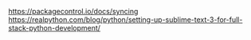 https://packagecontrol.io/docs/syncing
https://realpython.com/blog/python/setting-up-sublime-text-3-for-full-stack-python-development/
